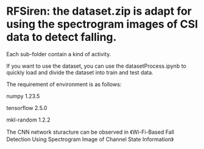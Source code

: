 # RFSiren: the dataset.zip is adapt for using the spectrogram images of CSI data to detect falling. 

Each sub-folder contain a kind of activity. 

If you want to use the dataset, you can use the datasetProcess.ipynb to quickly load and divide the dataset into train and test data.

The requirement of environment is as follows:

numpy 1.23.5

tensorflow 2.5.0

mkl-random 1.2.2
 
The CNN network sturacture can be observed in 《Wi-Fi-Based Fall Detection Using Spectrogram Image of Channel State Information》
